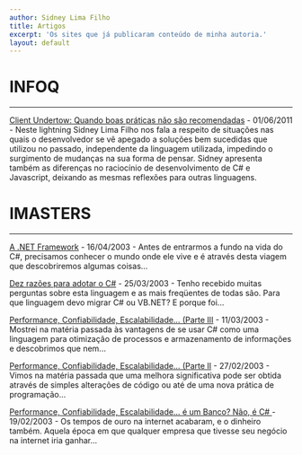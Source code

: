 ```yaml
---
author: Sidney Lima Filho
title: Artigos
excerpt: 'Os sites que já publicaram conteúdo de minha autoria.'
layout: default
---
```


# INFOQ
---

<a href="http://www.infoq.com/br/presentations/dnad-lightning-sidney" target="_blank">Client Undertow: Quando boas práticas não são recomendadas</a> - <time>01/06/2011</time> - Neste lightning Sidney Lima Filho nos fala a respeito de situações nas quais o desenvolvedor se vê apegado a soluções bem sucedidas que utilizou no passado, independente da linguagem utilizada, impedindo o surgimento de mudanças na sua forma de pensar. Sidney apresenta também as diferenças no raciocínio de desenvolvimento de C# e Javascript, deixando as mesmas reflexões para outras linguagens. 

# IMASTERS
---

<a href="http://imasters.com.br/artigo/1032/dotnet/a-net-framework" target="_blank">A .NET Framework</a> - <time>16/04/2003</time> - Antes de entrarmos a fundo na vida do C#, precisamos conhecer o mundo onde ele vive e é através desta viagem que descobriremos algumas coisas...

<a href="http://imasters.com.br/artigo/1003/dotnet/dez-razoes-para-adotar-o-c" target="_blank">Dez razões para adotar o C#</a> - <time>25/03/2003</time> - Tenho recebido muitas perguntas sobre esta linguagem e as mais freqüentes de todas são. Para que linguagem devo migrar C# ou VB.NET? E porque foi... 

<a href="http://imasters.com.br/artigo/985/dotnet/performance-confiabilidade-escalabilidade-parte-iii" target="_blank">Performance, Confiabilidade, Escalabilidade… (Parte III</a> - <time>11/03/2003</time> - Mostrei na matéria passada às vantagens de se usar C# como uma linguagem para otimização de processos e armazenamento de informações e descobrimos que nem... 

<a href="http://imasters.com.br/artigo/972/dotnet/performance-confiabilidade-escalabilidade-parte-ii" target="_blank">Performance, Confiabilidade, Escalabilidade… (Parte II</a> - <time>27/02/2003</time> - Vimos na matéria passada que uma melhora significativa pode ser obtida através de simples alterações de código ou até de uma nova prática de programação... 

<a href="http://imasters.com.br/artigo/963/dotnet/performance-confiabilidade-escalabilidade-e-um-banco-nao-e-c" target="_blank">Performance, Confiabilidade, Escalabilidade… é um Banco? Não, é C# </a> - <time>19/02/2003</time> - Os tempos de ouro na internet acabaram, e o dinheiro também. Aquela época em que qualquer empresa que tivesse seu negócio na internet iria ganhar...

